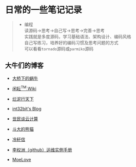 # 日常的一些笔记记录

> - 编程<br>
> 读源码->思考->自己写->思考->完善->思考<br>
> 实践就是多度源码，学习基础语法、架构设计、编码风格<br>
> 自己写练习，培养好的编码习惯及思考问题的方式<br>
> 可以看看`tornado`源码或`parmiko`源码<br>

## 大牛们的博客

- [大桥下的蜗牛](http://blog.lab99.org/)

- [闲耘<sup>TM</sup>.Wiki](http://wiki.hotoo.me/)

- [烂泥行天下](http://www.ilanni.com/)

- [int32bit's Blog](http://int32bit.me/)

- [世民谈云计算](http://www.cnblogs.com/sammyliu/)

- [斗大的熊猫](http://blog.topspeedsnail.com/)

- [冷轩信](https://lengxx.com/)

- [李权洲（github）运维实例手册](https://github.com/liquanzhou/ops_doc)

- [MoeLove](http://moelove.info/)
